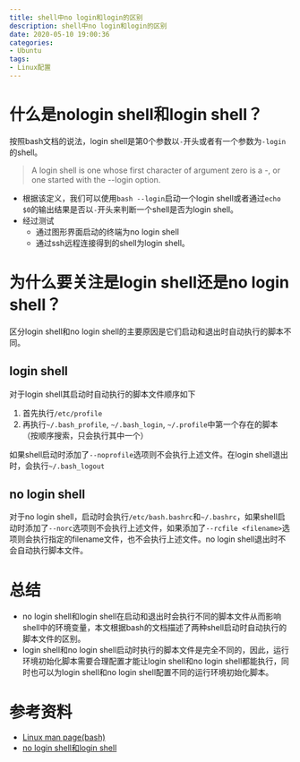 ```yaml
---
title: shell中no login和login的区别
description: shell中no login和login的区别
date: 2020-05-10 19:00:36
categories:
- Ubuntu
tags:
- Linux配置
---
```

#   什么是nologin shell和login shell？
按照bash文档的说法，login shell是第0个参数以`-`开头或者有一个参数为`-login`的shell。

>   A login shell is one whose first character of argument zero is a -, or one started with the --login option.

+   根据该定义，我们可以使用`bash --login`启动一个login shell或者通过`echo $0`的输出结果是否以`-`开头来判断一个shell是否为login shell。
+   经过测试
    -   通过图形界面启动的终端为no login shell
    -   通过ssh远程连接得到的shell为login shell。

#   为什么要关注是login shell还是no login shell？
区分login shell和no login shell的主要原因是它们启动和退出时自动执行的脚本不同。

##   login shell
对于login shell其启动时自动执行的脚本文件顺序如下
1.  首先执行`/etc/profile`
2.  再执行`~/.bash_profile`, `~/.bash_login`, `~/.profile`中第一个存在的脚本（按顺序搜索，只会执行其中一个）

如果shell启动时添加了`--noprofile`选项则不会执行上述文件。在login shell退出时，会执行`~/.bash_logout`

##   no login shell

对于no login shell，启动时会执行`/etc/bash.bashrc`和`~/.bashrc`，如果shell启动时添加了`--norc`选项则不会执行上述文件，如果添加了`--rcfile <filename>`选项则会执行指定的filename文件，也不会执行上述文件。no login shell退出时不会自动执行脚本文件。

#   总结
+   no login shell和login shell在启动和退出时会执行不同的脚本文件从而影响shell中的环境变量，本文根据bash的文档描述了两种shell启动时自动执行的脚本文件的区别。
+   login shell和no login shell启动时执行的脚本文件是完全不同的，因此，运行环境初始化脚本需要合理配置才能让login shell和no login shell都能执行，同时也可以为login shell和no login shell配置不同的运行环境初始化脚本。

#   参考资料
+   [Linux man page(bash)](https://linux.die.net/man/1/bash)
+   [no login shell和login shell](https://blog.csdn.net/j5856004/article/details/100638931)
